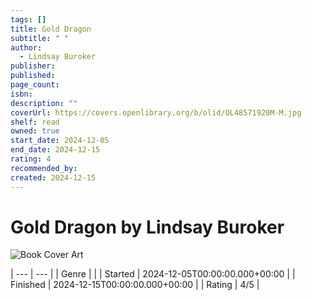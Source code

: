 ```yaml
---
tags: []
title: Gold Dragon
subtitle: " "
author:
  - Lindsay Buroker
publisher: 
published: 
page_count: 
isbn: 
description: ""
coverUrl: https://covers.openlibrary.org/b/olid/OL48571920M-M.jpg
shelf: read
owned: true
start_date: 2024-12-05
end_date: 2024-12-15
rating: 4
recommended_by: 
created: 2024-12-15
---
```


# Gold Dragon by Lindsay Buroker

![Book Cover Art](https://covers.openlibrary.org/b/olid/OL48571920M-M.jpg)


| --- | --- |
| Genre |  |
| Started | 2024-12-05T00:00:00.000+00:00 |
| Finished | 2024-12-15T00:00:00.000+00:00 |
| Rating | 4/5 |


